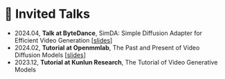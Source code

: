 # 💬 Invited Talks

- 2024.04, **Talk at ByteDance**, SimDA: Simple Diffusion Adapter for Efficient Video Generation [[slides](/files/simda_slides.pdf)]
- 2024.02, **Tutorial at Openmmlab**, The Past and Present of Video Diffusion Models [[slides](/files/VideoGenerationModel.pdf)]
- 2023.12, **Tutorial at Kunlun Research**, The Tutorial of Video Generative Models


